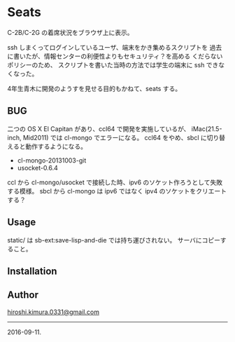 # Seats

C-2B/C-2G の着席状況をブラウザ上に表示。

ssh しまくってログインしているユーザ、端末をかき集めるスクリプトを
過去に書いたが、情報センターの利便性よりもセキュリティ？を高める
くだらないポリシーのため、
スクリプトを書いた当時の方法では学生の端末に ssh できなくなった。

4年生青木に開発のようすを見せる目的もかねて、seats する。

## BUG

二つの OS X El Capitan があり、ccl64 で開発を実施しているが、
iMac(21.5-inch, Mid2011) では cl-mongo でエラーになる。
ccl64 をやめ、sbcl に切り替えると動作するようになる。

* cl-mongo-20131003-git
* usocket-0.6.4

ccl から cl-mongo/usocket で接続した時、ipv6 のソケット作ろうとして失敗する模様。
sbcl から cl-mongo は ipv6 ではなく ipv4 のソケットをクリエートする？

## Usage

static/ は sb-ext:save-lisp-and-die では持ち運びされない。
サーバにコピーすること。

## Installation

## Author

hiroshi.kimura.0331@gmail.com

---
2016-09-11.

